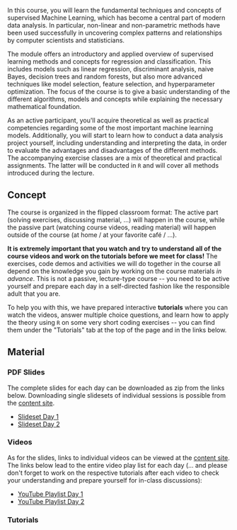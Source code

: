 In this course, you will learn the fundamental techniques and concepts of supervised Machine Learning, which has become a central part of modern data analysis. In particular, non-linear and non-parametric methods have been used successfully in uncovering complex patterns and relationships by computer scientists and statisticians.

The module offers an introductory and applied overview of supervised learning methods and concepts for regression and classification. This includes models such as linear regression, discriminant analysis, naive Bayes, decision trees and random forests, but also more advanced techniques like model selection, feature selection, and hyperparameter optimization. The focus of the course is to give a basic understanding of the different algorithms, models and concepts while explaining the necessary mathematical foundation.

As an active participant, you'll acquire theoretical as well as practical competencies regarding some of the most important machine learning models. Additionally, you will start to learn how to conduct a data analysis project yourself, including understanding and interpreting the data, in order to evaluate the advantages and disadvantages of the different methods. The accompanying exercise classes are a mix of theoretical and practical assignments. The latter will be conducted in `R` and will cover all methods introduced during the lecture.

## Concept

The course is organized in the flipped classroom format: The active part (solving exercises, discussing material, ...) will happen in the course, while the passive part (watching course videos, reading material) will happen outside of the course (at home / at your favorite café / ...). 

**It is extremely important that you watch and try to understand all of the course videos and work on the tutorials before we meet for class!** The exercises, code demos and activities we will do together in the course all depend on the knowledge you gain by working on the course materials *in advance*. This is not a passive, lecture-type course -- you need to be active yourself and prepare each day in a self-directed fashion like the responsible adult that you are.

To help you with this, we have prepared interactive **tutorials** where you can watch the videos, answer multiple choice questions, and learn how to apply the theory using `R` on some very short coding exercises -- you can find them under the "Tutorials" tab at the top of the page and in the links below.

## Material

### PDF Slides

The complete slides for each day can be downloaded as zip from the links below. Downloading single slidesets of individual sessions is possible from the [content site](articles/content.html).

- <a href="reference/figures/01-slides.zip">Slideset Day 1</a>
- <a href="reference/figures/02-slides.zip">Slideset Day 2</a>

### Videos

As for the slides, links to individual videos can be viewed at the [content site](articles/content.html). The links below lead to the entire video play list for each day (... and please don't forget to work on the respective tutorials after each video to check your understanding and prepare yourself for in-class discussions):

- <a href="https://www.youtube.com/playlist?list=PLMyWaJl2LoXyhFvMjtbBGs0Pi8khHbKm3" target="_blank">YouTube Playlist Day 1</a>
- <a href="https://www.youtube.com/playlist?list=PLMyWaJl2LoXxjj3A-nctKtkG5xJqrdFMU" target="_blank">YouTube Playlist Day 2</a>

### Tutorials
